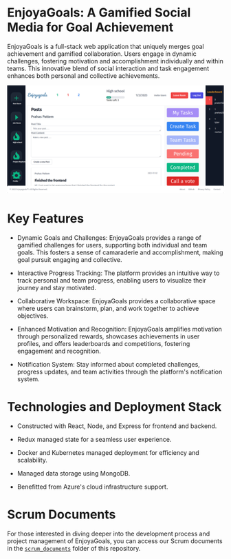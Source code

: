 # EnjoyaGoals: A Gamified Social Media for Goal Achievement

EnjoyaGoals is a full-stack web application that uniquely merges goal achievement and gamified collaboration. Users engage in dynamic challenges, fostering motivation and accomplishment individually and within teams. This innovative blend of social interaction and task engagement enhances both personal and collective achievements.

![image](https://raw.githubusercontent.com/pprahas/EnjoyaGoals/main/screenshot.png)

# Key Features

- Dynamic Goals and Challenges: EnjoyaGoals provides a range of gamified challenges for users, supporting both individual and team goals. This fosters a sense of camaraderie and accomplishment, making goal pursuit engaging and collective.
  
- Interactive Progress Tracking: The platform provides an intuitive way to track personal and team progress, enabling users to visualize their journey and stay motivated.
  
- Collaborative Workspace: EnjoyaGoals provides a collaborative space where users can brainstorm, plan, and work together to achieve objectives.
  
- Enhanced Motivation and Recognition: EnjoyaGoals amplifies motivation through personalized rewards, showcases achievements in user profiles, and offers leaderboards and competitions, fostering engagement and recognition.
  
- Notification System: Stay informed about completed challenges, progress updates, and team activities through the platform's notification system.

# Technologies and Deployment Stack

- Constructed with React, Node, and Express for frontend and backend.

- Redux managed state for a seamless user experience.

- Docker and Kubernetes managed deployment for efficiency and scalability.

- Managed data storage using MongoDB.

- Benefitted from Azure's cloud infrastructure support.

# Scrum Documents

For those interested in diving deeper into the development process and project management of EnjoyaGoals, you can access our Scrum documents in the [`scrum_documents`](/scrum_documents/) folder of this repository.
